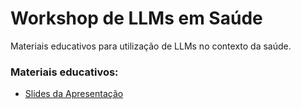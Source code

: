 # Workshop de LLMs em Saúde

Materiais educativos para utilização de LLMs no contexto da saúde.

### Materiais educativos:
- [Slides da Apresentação](./workshop-slides.pdf)

